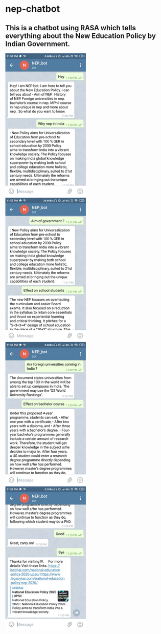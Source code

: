 # nep-chatbot
## This is a chatbot using RASA which tells everything about the New Education Policy by Indian Government.
<img src="https://github.com/Shagunjain10/nep-chatbot/blob/master/Demo_images/nep_bot_image1.jpg" width="50%" height="25%">

<img src="https://github.com/Shagunjain10/nep-chatbot/blob/master/Demo_images/nep_bot_image2.jpg" width="50%" height="25%">

<img src="https://github.com/Shagunjain10/nep-chatbot/blob/master/Demo_images/nep_bot_image3.jpg" width="50%" height="25%">

<img src="https://github.com/Shagunjain10/nep-chatbot/blob/master/Demo_images/nep_bot_image4.jpg" width="50%" height="25%">
